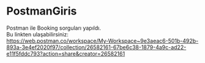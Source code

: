 # PostmanGiris
Postman ile Booking sorguları yapıldı. 
<br>
Bu linkten ulaşabilirsiniz: <br>
https://web.postman.co/workspace/My-Workspace~9e3aeac6-501b-492b-893a-3e4ef2020f97/collection/26582161-67be6c38-1879-4a9c-ad22-e11f5fddc793?action=share&creator=26582161
